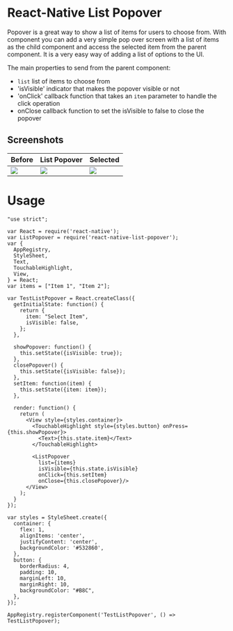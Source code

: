 # React-Native List Popover

Popover is a great way to show a list of items for users to choose from. With <ListPopover/> component you can add a very simple pop over screen with a list of items as the child component and access the selected item from the parent component. It is a very easy way of adding a list of options to the UI.

The main properties to send from the parent component:
* `list` list of items to choose from
* 'isVisible' indicator that makes the popover visible or not
* 'onClick' callback function that takes an `item` parameter to handle the click operation
* onClose callback function to set the isVisible to false to close the popover


## Screenshots
Before | List Popover | Selected
-------|--------------|---------
![](https://github.com/bulenttastan/react-native-list-popover/blob/master/Screenshots/screen1.png) | ![](https://github.com/bulenttastan/react-native-list-popover/blob/master/Screenshots/screen2.png) | ![](https://github.com/bulenttastan/react-native-list-popover/blob/master/Screenshots/screen3.png)

# Usage

```
"use strict";

var React = require('react-native');
var ListPopover = require('react-native-list-popover');
var {
  AppRegistry,
  StyleSheet,
  Text,
  TouchableHighlight,
  View,
} = React;
var items = ["Item 1", "Item 2"];

var TestListPopover = React.createClass({
  getInitialState: function() {
    return {
      item: "Select Item",
      isVisible: false,
    };
  },

  showPopover: function() {
    this.setState({isVisible: true});
  },
  closePopover() {
    this.setState({isVisible: false});
  },
  setItem: function(item) {
    this.setState({item: item});
  },

  render: function() {
    return (
      <View style={styles.container}>
        <TouchableHighlight style={styles.button} onPress={this.showPopover}>
          <Text>{this.state.item}</Text>
        </TouchableHighlight>

        <ListPopover
          list={items}
          isVisible={this.state.isVisible}
          onClick={this.setItem}
          onClose={this.closePopover}/>
      </View>
    );
  }
});

var styles = StyleSheet.create({
  container: {
    flex: 1,
    alignItems: 'center',
    justifyContent: 'center',
    backgroundColor: '#532860',
  },
  button: {
    borderRadius: 4,
    padding: 10,
    marginLeft: 10,
    marginRight: 10,
    backgroundColor: "#B8C",
  },
});

AppRegistry.registerComponent('TestListPopover', () => TestListPopover);
```
